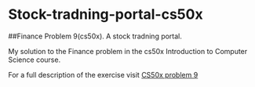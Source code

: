 # Stock-tradning-portal-cs50x
##Finance Problem 9(cs50x). A stock tradning portal.

My solution to the Finance problem in the cs50x Introduction to Computer Science course.

For a full description of the exercise visit [CS50x problem 9](https://cs50.harvard.edu/x/2022/psets/9/finance/)
